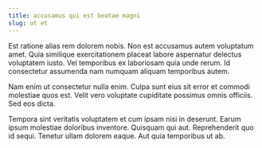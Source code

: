 ```yaml
---
title: accusamus qui est beatae magni
slug: ut et
---
```


Est ratione alias rem dolorem nobis. Non est accusamus autem voluptatum amet. Quia similique exercitationem placeat labore aspernatur delectus voluptatem iusto. Vel temporibus ex laboriosam quia unde rerum. Id consectetur assumenda nam numquam aliquam temporibus autem.

Nam enim ut consectetur nulla enim. Culpa sunt eius sit error et commodi molestiae quos est. Velit vero voluptate cupiditate possimus omnis officiis. Sed eos dicta.

Tempora sint veritatis voluptatem et cum ipsam nisi in deserunt. Earum ipsum molestiae doloribus inventore. Quisquam qui aut. Reprehenderit quo id sequi. Tenetur ullam dolorem eaque. Aut quia temporibus ut ab.
